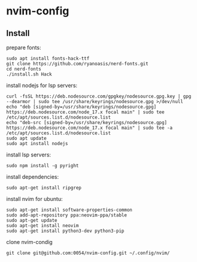 # nvim-config


## Install

prepare fonts:
```
sudo apt install fonts-hack-ttf
git clone https://github.com/ryanoasis/nerd-fonts.git
cd nerd-fonts
./install.sh Hack
```
install nodejs for lsp servers:
```
curl -fsSL https://deb.nodesource.com/gpgkey/nodesource.gpg.key | gpg --dearmor | sudo tee /usr/share/keyrings/nodesource.gpg >/dev/null
echo "deb [signed-by=/usr/share/keyrings/nodesource.gpg] https://deb.nodesource.com/node_17.x focal main" | sudo tee /etc/apt/sources.list.d/nodesource.list
echo "deb-src [signed-by=/usr/share/keyrings/nodesource.gpg] https://deb.nodesource.com/node_17.x focal main" | sudo tee -a /etc/apt/sources.list.d/nodesource.list
sudo apt update
sudo apt install nodejs
```
install lsp servers:
```
sudo npm install -g pyright
```
install dependencies:
```
sudo apt-get install ripgrep
```
install nvim for ubuntu:
```
sudo apt-get install software-properties-common
sudo add-apt-repository ppa:neovim-ppa/stable
sudo apt-get update
sudo apt-get install neovim
sudo apt-get install python3-dev python3-pip
```
clone nvim-condig
```
git clone git@github.com:0054/nvim-config.git ~/.config/nvim/
```
